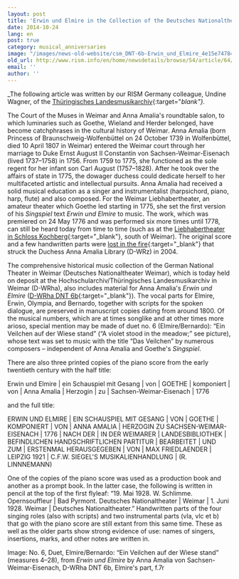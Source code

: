 ```yaml
---
layout: post
title: 'Erwin und Elmire in the Collection of the Deutsches Nationaltheater,  Weimar: For the 275th Birthday of Anna Amalia, Duchess of Sachsen-Weimar-Eisenach'
date: 2014-10-24
lang: en
post: true
category: musical_anniversaries
image: "/images/news-old-website/csm_DNT-6b-Erwin_und_Elmire_4e15e74784.jpg"
old_url: http://www.rism.info/en/home/newsdetails/browse/54/article/64/erwin-und-elmire-in-the-collection-of-the-deutsches-nationaltheater-weimar-for-the-275th-birthday.html
email: ''
author: ''
---
```


_The following article was written by our RISM Germany colleague, Undine Wagner, of the [Thüringisches Landesmusikarchiv](http://de.rism.info/en/einzelinformationen/weimar-thueringisches-landesmusikarchiv.html){:target="_blank"}._


The Court of the Muses in Weimar and Anna Amalia's roundtable salon, to which luminaries such as Goethe, Wieland and Herder belonged, have become catchphrases in the cultural history of Weimar. Anna Amalia (born Princess of Braunschweig-Wolfenbüttel on 24 October 1739 in Wolfenbüttel, died 10 April 1807 in Weimar) entered the Weimar court through her marriage to Duke Ernst August II Constantin von Sachsen-Weimar-Eisenach (lived 1737–1758) in 1756. From 1759 to 1775, she functioned as the sole regent for her infant son Carl August (1757–1828). After he took over the affairs of state in 1775, the dowager duchess could dedicate herself to her multifaceted artistic and intellectual pursuits. Anna Amalia had received a solid musical education as a singer and instrumentalist (harpsichord, piano, harp, flute) and also composed. For the Weimar Liebhabertheater, an amateur theater which Goethe led starting in 1775, she set the first version of his _Singspiel_ text _Erwin und Elmire_ to music. The work, which was premiered on 24 May 1776 and was performed six more times until 1778, can still be heard today from time to time (such as at the [Liebhabertheater in Schloss Kochberg](http://www.klassik-stiftung.de/einrichtungen/schloesser-und-gaerten/schloss-park-und-liebhabertheater-kochberg/){:target="_blank"}, south of Weimar). The original score and a few handwritten parts were [lost in the fire](http://www.anna-amalia-bibliothek.de/de/){:target="_blank"} that struck the Duchess Anna Amalia Library (D-WRz) in 2004.

The comprehensive historical music collection of the German National Theater in Weimar (Deutsches Nationaltheater Weimar), which is today held on deposit at the Hochschularchiv/Thüringisches Landesmusikarchiv in Weimar (D-WRha), also includes material for Anna Amalia's _Erwin und Elmire_ ([D-WRha DNT 6b](https://opac.rism.info/search?id=280000048&db=251&View=rism){:target="_blank"}). The vocal parts for Elmire, Erwin, Olympia, and Bernardo, together with scripts for the spoken dialogue, are preserved in manuscript copies dating from around 1800. Of the musical numbers, which are at times songlike and at other times more arioso, special mention may be made of duet no. 6 (Elmire/Bernardo): “Ein Veilchen auf der Wiese stand” (“A violet stood in the meadow;” see picture), whose text was set to music with the title “Das Veilchen” by numerous composers – independent of Anna Amalia and Goethe's _Singspiel_.

There are also three printed copies of the piano score from the early twentieth century with the half title:

Erwin und Elmire \| ein Schauspiel mit Gesang \| von \| GOETHE \| komponiert \| von \| Anna Amalia \| Herzogin \| zu \| Sachsen-Weimar-Eisenach \| 1776

and the full title:

ERWIN UND ELMIRE \| EIN SCHAUSPIEL MIT GESANG \| VON \| GOETHE \| KOMPONIERT \| VON \| ANNA AMALIA \| HERZOGIN ZU SACHSEN-WEIMAR-EISENACH \| 1776 \| NACH DER \| IN DER WEIMARER \| LANDESBIBLIOTHEK \| BEFINDLICHEN HANDSCHRIFTLICHEN PARTITUR \| BEARBEITET \| UND ZUM \| ERSTENMAL HERAUSGEGEBEN \| VON \| MAX FRIEDLAENDER \| LEIPZIG 1921 \| C.F.W. SIEGEL'S MUSIKALIENHANDLUNG \| (R. LINNNEMANN)

One of the copies of the piano score was used as a production book and another as a prompt book. In the latter case, the following is written in pencil at the top of the first flyleaf: “19. Mai 1928. W. Schlimme. Opernsouffleur \| Bad Pyrmont. Deutsches Nationaltheater \| Weimar \| 1. Juni 1928. Weimar \| Deutsches Nationaltheater.” Handwritten parts of the four singing roles (also with scripts) and two instrumental parts (vla, vlc et b) that go with the piano score are still extant from this same time. These as well as the older parts show strong evidence of use: names of singers, insertions, marks, and other notes are written in.


Image: No. 6, Duet, Elmire/Bernardo: “Ein Veilchen auf der Wiese stand” (measures 4–28), from _Erwin und Elmire_ by Anna Amalia von Sachsen-Weimar-Eisenach, D-WRha DNT 6b, Elmire's part, f.7r
